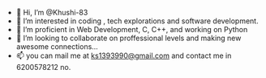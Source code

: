 - 👋 Hi, I’m @Khushi-83
- 👀 I’m interested in coding , tech explorations and software development.
- 🌱 I’m proficient in Web Development, C, C++, and working on Python
- 💞️ I’m looking to collaborate on proffessional levels and making new awesome connections...
- 📫 you can mail me at ks1393990@gmail.com and contact me in 6200578212 no.

<!---
Khushi-83/Khushi-83 is a ✨ special ✨ repository because its `README.md` (this file) appears on your GitHub profile.
You can click the Preview link to take a look at your changes.
--->
